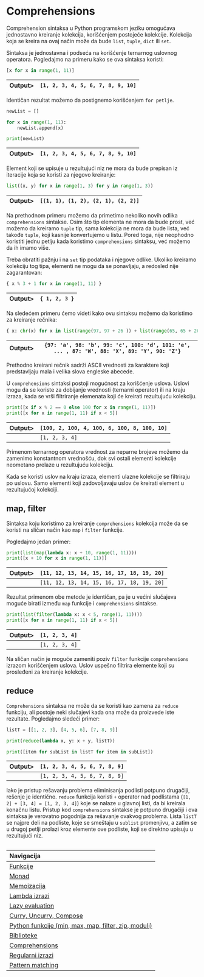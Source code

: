 # Comprehensions

Comprehension sintaksa u Python programskom jeziku omogućava jednostavno kreiranje kolekcija, korišćenjem postojeće kolekcije. Kolekcija koja se kreira na ovaj način može da bude `list`, `tuple`, `dict` ili `set`.

Sintaksa je jednostavna i podseća na korišćenje ternarnog uslovnog operatora. Pogledajmo na primeru kako se ova sintaksa koristi:

```python
[x for x in range(1, 11)]
```

|Output>|`[1, 2, 3, 4, 5, 6, 7, 8, 9, 10]`|
|-------|:-------:|

Identičan rezultat možemo da postignemo korišćenjem `for petlje`.

```python
newList = []

for x in range(1, 11):
    newList.append(x)

print(newList)
```

|Output>|`[1, 2, 3, 4, 5, 6, 7, 8, 9, 10]`|
|-------|:-------:|

Element koji se upisuje u rezultujući niz ne mora da bude prepisan iz iteracije koja se koristi za njegovo kreiranje:

```python
list((x, y) for x in range(1, 3) for y in range(1, 3))
```

|Output>|`[(1, 1), (1, 2), (2, 1), (2, 2)]`|
|-------|:-------:|

Na prethodnom primeru možemo da primetimo nekoliko novih odlika `comprehensions` sintakse. Osim što tip elementa ne mora da bude prost, već možemo da kreiramo `tuple` tip, sama kolekcija ne mora da bude lista, već takođe `tuple`, koji kasnije konvertujemo u listu. Pored toga, nije neophodno koristiti jednu petlju kada koristimo `comprehensions` sintaksu, već možemo da ih imamo više.

Treba obratiti pažnju i na `set` tip podataka i njegove odlike. Ukoliko kreiramo kolekciju tog tipa, elementi ne mogu da se ponavljaju, a redosled nije zagarantovan:

```python
{ x % 3 + 1 for x in range(1, 11) }
```

|Output>|`{ 1, 2, 3 }`|
|-------|:-------:|

Na sledećem primeru ćemo videti kako ovu sintaksu možemo da koristimo za kreiranje rečnika:

```python
{ x: chr(x) for x in list(range(97, 97 + 26 )) + list(range(65, 65 + 26)) }
```

|Output>|`{97: 'a', 98: 'b', 99: 'c', 100: 'd', 101: 'e', ... , 87: 'W', 88: 'X', 89: 'Y', 90: 'Z'}`|
|-------|:-------:|

Prethodno kreirani rečnik sadrži ASCII vrednosti za karaktere koji predstavljaju mala i velika slova engleske abecede.

U `comprehensions` sintaksi postoji mogućnost za korišćenje uslova. Uslovi mogu da se koriste za dobijanje vrednosti (ternarni operator) ili na kraju izraza, kada se vrši filtriranje elemenata koji će kreirati rezultujuću kolekciju.

```python
print([x if x % 2 == 0 else 100 for x in range(1, 11)])
print([x for x in range(1, 11) if x < 5])
```

|Output>|`[100, 2, 100, 4, 100, 6, 100, 8, 100, 10]`|
|-------|:-------|
|       |`[1, 2, 3, 4]`|

Primenom ternarnog operatora vrednost za neparne brojeve možemo da zamenimo konstantnom vrednošću, dok svi ostali elementi kolekcije neometano prelaze u rezultujuću kolekciju.

Kada se koristi uslov na kraju izraza, elementi ulazne kolekcije se filtriraju po uslovu. Samo elementi koji zadovoljavaju uslov će kreirati element u rezultujućoj kolekciji.

## map, filter

Sintaksa koju koristimo za kreiranje `comprehensions` kolekcija može da se koristi na sličan način kao `map` i `filter` funkcije.

Pogledajmo jedan primer:

```python
print(list(map(lambda x: x + 10, range(1, 11))))
print([x + 10 for x in range(1, 11)])
```

|Output>|`[11, 12, 13, 14, 15, 16, 17, 18, 19, 20]`|
|-------|:-------|
|       |`[11, 12, 13, 14, 15, 16, 17, 18, 19, 20]`|

Rezultat primenom obe metode je identičan, pa je u većini slučajeva moguće birati između `map` funkcije i `comprehensions` sintakse.

```python
print(list(filter(lambda x: x < 5, range(1, 11))))
print([x for x in range(1, 11) if x < 5])
```

|Output>|`[1, 2, 3, 4]`|
|-------|:-------|
|       |`[1, 2, 3, 4]`|

Na sličan način je moguće zameniti poziv `filter` funkcije `comprehensions` izrazom korišćenjem uslova. Uslov uspešno filtrira elemente koji su prosleđeni za kreiranje kolekcije.

## reduce

`Comprehensions` sintaksa ne može da se koristi kao zamena za `reduce` funkciju, ali postoje neki slučajevi kada ona može da proizvede iste rezultate. Pogledajmo sledeći primer:

```python
listT = [[1, 2, 3], [4, 5, 6], [7, 8, 9]]

print(reduce(lambda x, y: x + y, listT))

print([item for subList in listT for item in subList])
```

|Output>|`[1, 2, 3, 4, 5, 6, 7, 8, 9]`|
|-------|:-------|
|       |`[1, 2, 3, 4, 5, 6, 7, 8, 9]`|

Iako je pristup rešavanju problema eliminisanja podlisti potpuno drugačiji, rešenje je identično. `reduce` funkcija koristi `+` operator nad podlistama (`[1, 2] + [3, 4] = [1, 2, 3, 4]`) koje se nalaze u glavnoj listi, da bi kreirala konačnu listu. Pristup kod `comprehensions` sintakse je potpuno drugačiji i ova sintaksa je verovatno pogodnija za rešavanje ovakvog problema. Lista `listT` se najpre deli na podliste, koje se smeštaju u `sublist` promenjivu, a zatim se u drugoj petlji prolazi kroz elemente ove podliste, koji se direktno upisuju u rezultujući niz.

##

|Navigacija|
|:-------|
|[Funkcije](Funkcije.md)|
|[Monad](Monad.md)|
|[Memoizacija](Memoizacija.md)|
|[Lambda izrazi](Lambda.md)|
|[Lazy evaluation](Lazy.md)|
|[Curry, Uncurry, Compose](Curry.md)|
|[Python funkcije (min, max, map, filter, zip, moduli)](Functions.md)|
|[Biblioteke](Library.md)|
|[Comprehensions](Comprehensions.md)|
|[Regularni izrazi](RegularExpressions.md)|
|[Pattern matching](PatternMatching.md)|